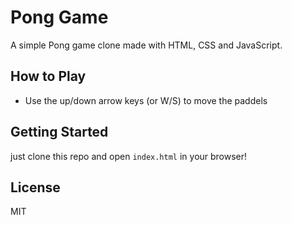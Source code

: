 # Pong Game

A simple Pong game clone made with HTML, CSS and JavaScript.

## How to Play

- Use the up/down arrow keys (or W/S) to move the paddels
## Getting Started

just clone this repo and open `index.html` in your browser!

## License

MIT
